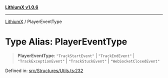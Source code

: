 [**LithiumX v1.0.6**](../README.md)

***

[LithiumX](../globals.md) / PlayerEventType

# Type Alias: PlayerEventType

> **PlayerEventType**: `"TrackStartEvent"` \| `"TrackEndEvent"` \| `"TrackExceptionEvent"` \| `"TrackStuckEvent"` \| `"WebSocketClosedEvent"`

Defined in: [src/Structures/Utils.ts:232](https://github.com/anantix-network/LithiumX/blob/50b399548f48d78c1c57a0dfe99d487d3da44bc6/src/Structures/Utils.ts#L232)
